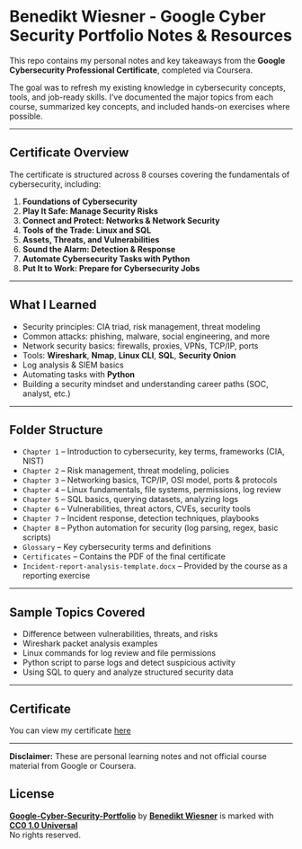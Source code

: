 # Benedikt Wiesner - Google Cyber Security Portfolio Notes & Resources

This repo contains my personal notes and key takeaways from the **Google Cybersecurity Professional Certificate**, completed via Coursera.

The goal was to refresh my existing knowledge in cybersecurity concepts, tools, and job-ready skills. I’ve documented the major topics from each course, summarized key concepts, and included hands-on exercises where possible.

---

## Certificate Overview

The certificate is structured across 8 courses covering the fundamentals of cybersecurity, including:

1. **Foundations of Cybersecurity**
2. **Play It Safe: Manage Security Risks**
3. **Connect and Protect: Networks & Network Security**
4. **Tools of the Trade: Linux and SQL**
5. **Assets, Threats, and Vulnerabilities**
6. **Sound the Alarm: Detection & Response**
7. **Automate Cybersecurity Tasks with Python**
8. **Put It to Work: Prepare for Cybersecurity Jobs**

---

## What I Learned

- Security principles: CIA triad, risk management, threat modeling  
- Common attacks: phishing, malware, social engineering, and more  
- Network security basics: firewalls, proxies, VPNs, TCP/IP, ports  
- Tools: **Wireshark**, **Nmap**, **Linux CLI**, **SQL**, **Security Onion**  
- Log analysis & SIEM basics  
- Automating tasks with **Python**  
- Building a security mindset and understanding career paths (SOC, analyst, etc.)

---

## Folder Structure

- `Chapter 1` – Introduction to cybersecurity, key terms, frameworks (CIA, NIST)
- `Chapter 2` – Risk management, threat modeling, policies
- `Chapter 3` – Networking basics, TCP/IP, OSI model, ports & protocols
- `Chapter 4` – Linux fundamentals, file systems, permissions, log review
- `Chapter 5` – SQL basics, querying datasets, analyzing logs
- `Chapter 6` – Vulnerabilities, threat actors, CVEs, security tools
- `Chapter 7` – Incident response, detection techniques, playbooks
- `Chapter 8` – Python automation for security (log parsing, regex, basic scripts)
- `Glossary` – Key cybersecurity terms and definitions
- `Certificates` – Contains the PDF of the final certificate
- `Incident-report-analysis-template.docx` – Provided by the course as a reporting exercise

---

## Sample Topics Covered

- Difference between vulnerabilities, threats, and risks  
- Wireshark packet analysis examples  
- Linux commands for log review and file permissions  
- Python script to parse logs and detect suspicious activity  
- Using SQL to query and analyze structured security data

---

## Certificate

You can view my certificate [here](https://www.coursera.org/account/accomplishments/professional-cert/EHY3QUAFLZ4P)  


---

**Disclaimer:** These are personal learning notes and not official course material from Google or Coursera.

## License

[**Google-Cyber-Security-Portfolio**](https://github.com/benwies/Google-Cyber-Security-Portfolio) by [**Benedikt Wiesner**](https://github.com/benwies) is marked with  
[**CC0 1.0 Universal**](https://creativecommons.org/publicdomain/zero/1.0/?ref=chooser-v1)  
No rights reserved.
